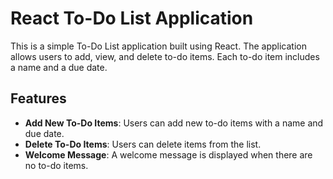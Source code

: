# React To-Do List Application

This is a simple To-Do List application built using React. The application allows users to add, view, and delete to-do items. Each to-do item includes a name and a due date.

## Features

- **Add New To-Do Items**: Users can add new to-do items with a name and due date.
- **Delete To-Do Items**: Users can delete items from the list.
- **Welcome Message**: A welcome message is displayed when there are no to-do items.
